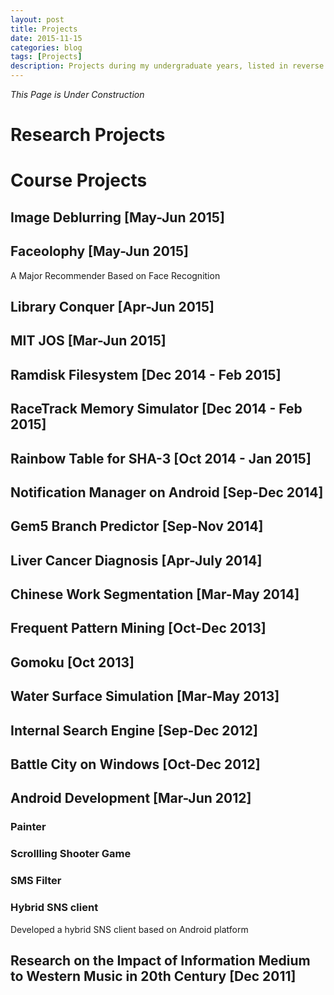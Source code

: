 ```yaml
---
layout: post
title: Projects
date: 2015-11-15
categories: blog
tags: [Projects]
description: Projects during my undergraduate years, listed in reverse chronical order
---
```


_This Page is Under Construction_

# Research Projects


# Course Projects

## Image Deblurring [May-Jun 2015]

## Faceolophy [May-Jun 2015]
A Major Recommender Based on Face Recognition

## Library Conquer [Apr-Jun 2015]

## MIT JOS [Mar-Jun 2015]

## Ramdisk Filesystem [Dec 2014 - Feb 2015]

## RaceTrack Memory Simulator [Dec 2014 - Feb 2015]

## Rainbow Table for SHA-3 [Oct 2014 - Jan 2015]

## Notification Manager on Android [Sep-Dec 2014]

## Gem5 Branch Predictor [Sep-Nov 2014]

## Liver Cancer Diagnosis [Apr-July 2014]

## Chinese Work Segmentation [Mar-May 2014]

## Frequent Pattern Mining [Oct-Dec 2013]

## Gomoku [Oct 2013]

## Water Surface Simulation [Mar-May 2013]

## Internal Search Engine [Sep-Dec 2012]

## Battle City on Windows [Oct-Dec 2012]

## Android Development [Mar-Jun 2012]

### Painter

### Scrollling Shooter Game

### SMS Filter

### Hybrid SNS client
Developed a hybrid SNS client based on Android platform

## Research on the Impact of Information Medium to Western Music in 20th Century [Dec 2011]